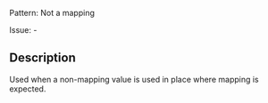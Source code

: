 Pattern: Not a mapping

Issue: -

## Description

Used when a non-mapping value is used in place where mapping is expected.
